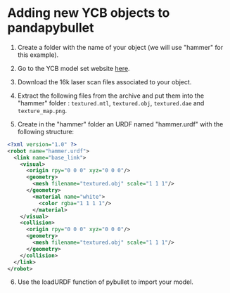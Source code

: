 # Adding new YCB objects to pandapybullet

1.  Create a folder with the name of your object (we will use "hammer" for this example).

2.  Go to the YCB model set website [here](http://ycb-benchmarks.s3-website-us-east-1.amazonaws.com/).

3.  Download the 16k laser scan files associated to your object.

4.  Extract the following files from the archive and put them into the "hammer" folder : `textured.mtl`, `textured.obj`, `textured.dae` and `texture_map.png`.

5.  Create in the "hammer" folder an URDF named "hammer.urdf" with the following structure:
```xml
<?xml version="1.0" ?>
<robot name="hammer.urdf">
  <link name="base_link">
    <visual>
      <origin rpy="0 0 0" xyz="0 0 0"/>
      <geometry>
	    <mesh filename="textured.obj" scale="1 1 1"/>
      </geometry>
        <material name="white">
          <color rgba="1 1 1 1"/>
        </material>
    </visual>
    <collision>
      <origin rpy="0 0 0" xyz="0 0 0"/>
      <geometry>
	    <mesh filename="textured.obj" scale="1 1 1"/>
      </geometry>
    </collision>
  </link>
</robot>
```

6.  Use the loadURDF function of pybullet to import your model.
